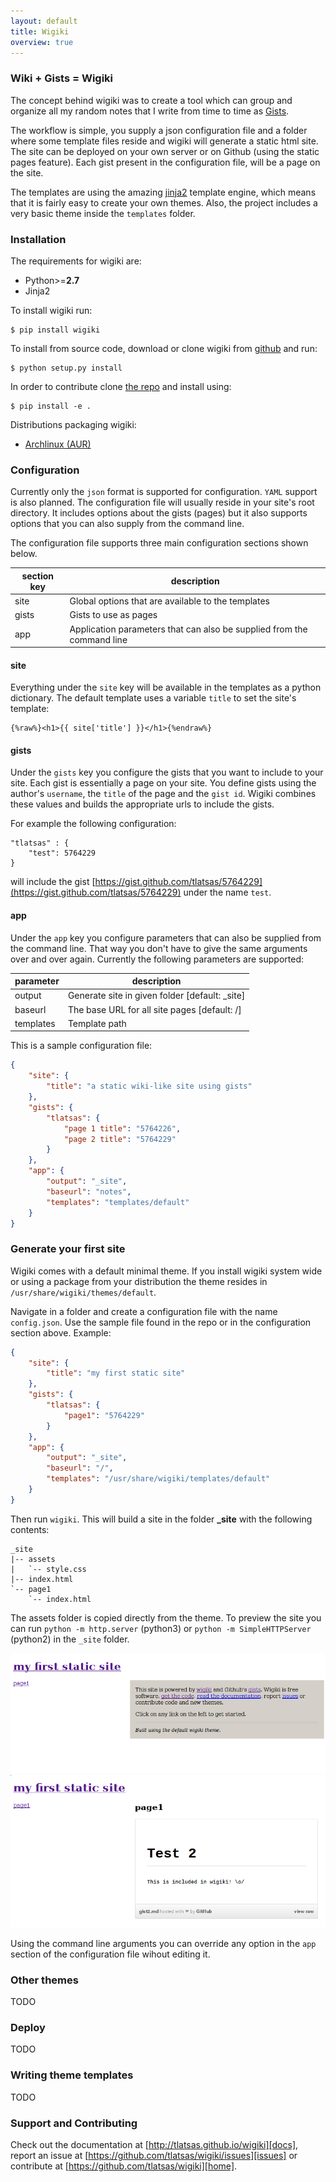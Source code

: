 ```yaml
---
layout: default
title: Wigiki
overview: true
---
```


### Wiki + Gists = Wigiki

The concept behind wigiki was to create a tool which can group and organize all my random notes that I write from time to time as [Gists](https://gist.github.com/).

The workflow is simple, you supply a json configuration file and a folder where some template files reside and wigiki will generate a static html site. The site can be deployed on your own server or on Github (using the static pages feature). Each gist present in the configuration file, will be a page on the site.

The templates are using the amazing [jinja2](http://jinja.pocoo.org/docs/) template engine, which means that it is fairly easy to create your own themes. Also, the project includes a very basic theme inside the `templates` folder.

### Installation

The requirements for wigiki are:

* Python>=__2.7__
* Jinja2

To install wigiki run:

```
$ pip install wigiki
```

To install from source code, download or clone wigiki from [github][home] and run:

```
$ python setup.py install
```

In order to contribute clone [the repo][home] and install using:

```
$ pip install -e .
```

Distributions packaging wigiki:

* [Archlinux (AUR)][arch]

### Configuration

Currently only the `json` format is supported for configuration. `YAML` support is also planned. The configuration file will usually reside in your site's root directory. It includes options about the gists (pages) but it also supports options that you can also supply from the command line. 

The configuration file supports three main configuration sections shown below.

section key | description
--- | ---
site | Global options that are available to the templates
gists | Gists to use as pages
app | Application parameters that can also be supplied from the command line

#### site

Everything under the `site` key will be available in the templates as a python dictionary. The default template uses a variable `title` to set the site's template:

```
{%raw%}<h1>{{ site['title'] }}</h1>{%endraw%}
```

#### gists

Under the `gists` key you configure the gists that you want to include to your site. Each gist is essentially a page on your site. You define gists using the author's `username`, the `title` of the page and the `gist id`. Wigiki combines these values and builds the appropriate urls to include the gists.

For example the following configuration:

```
"tlatsas" : {
    "test": 5764229
}
```

will include the gist [https://gist.github.com/tlatsas/5764229](https://gist.github.com/tlatsas/5764229) under the name `test`.

#### app

Under the `app` key you configure parameters that can also be supplied from the command line. That way you don't have to give the same arguments over and over again. Currently the following parameters are supported:

parameter | description
--- | ---
output | Generate site in given folder [default: _site]
baseurl | The base URL for all site pages [default: /]
templates | Template path

This is a sample configuration file:

```json
{
    "site": {
        "title": "a static wiki-like site using gists"
    },
    "gists": {
        "tlatsas": {
            "page 1 title": "5764226",
            "page 2 title": "5764229"
        }
    },
    "app": {
        "output": "_site",
        "baseurl": "notes",
        "templates": "templates/default"
    }
}
```

### Generate your first site

Wigiki comes with a default minimal theme. If you install wigiki system wide or
using a package from your distribution the theme resides in
`/usr/share/wigiki/themes/default`.

Navigate in a folder and create a configuration file with the name `config.json`.
Use the sample file found in the repo or in the configuration section above. Example:

```json
{
    "site": {
        "title": "my first static site"
    },
    "gists": {
        "tlatsas": {
            "page1": "5764229"
        }
    },
    "app": {
        "output": "_site",
        "baseurl": "/",
        "templates": "/usr/share/wigiki/templates/default"
    }
}
```

Then run `wigiki`. This will build a site in the folder **_site** with the following contents:

```
_site
|-- assets
|   `-- style.css
|-- index.html
`-- page1
    `-- index.html
```

The assets folder is copied directly from the theme. To preview the site you can run
`python -m http.server` (python3) or `python -m SimpleHTTPServer` (python2) in the `_site` folder.

<img alt="frontpage" src="images/doc/front.png">
<img alt="page1" src="images/doc/page1.png">

Using the command line arguments you can override any option in the `app` section of the configuration
file wihout editing it.


### Other themes

TODO

### Deploy

TODO

### Writing theme templates

TODO

### Support and Contributing

Check out the documentation at [http://tlatsas.github.io/wigiki][docs], report an
issue at [https://github.com/tlatsas/wigiki/issues][issues] or contribute at
[https://github.com/tlatsas/wigiki][home].


[home]: https://github.com/tlatsas/wigiki
[docs]: http://tlatsas.github.io/wigiki
[issues]: https://github.com/tlatsas/wigiki/issues
[arch]: https://aur.archlinux.org/packages/wigiki-git/
